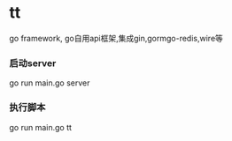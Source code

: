 # tt
go framework, go自用api框架,集成gin,gormgo-redis,wire等


### 启动server
go run main.go server


### 执行脚本
go run main.go tt